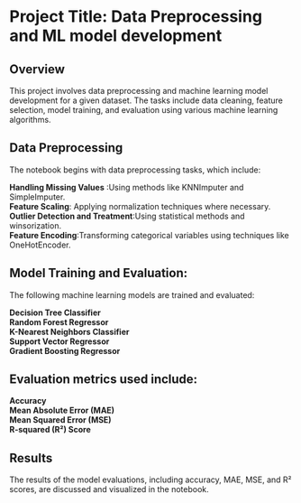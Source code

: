 # Project Title: Data Preprocessing and ML model development
## Overview
This project involves data preprocessing and machine learning model development for a given dataset. The tasks include data cleaning, feature selection, model training, and evaluation using various machine learning algorithms.
## Data Preprocessing
The notebook begins with data preprocessing tasks, which include:

**Handling Missing Values** :Using methods like KNNImputer and SimpleImputer.  
**Feature Scaling**: Applying normalization techniques where necessary.  
**Outlier Detection and Treatment**:Using statistical methods and winsorization.  
**Feature Encoding**:Transforming categorical variables using techniques like OneHotEncoder.  
## **Model Training and Evaluation:**  
The following machine learning models are trained and evaluated:

**Decision Tree Classifier  
Random Forest Regressor  
K-Nearest Neighbors Classifier  
Support Vector Regressor  
Gradient Boosting Regressor**  

## Evaluation metrics used include:

**Accuracy  
Mean Absolute Error (MAE)  
Mean Squared Error (MSE)  
R-squared (R²) Score**  

## Results
The results of the model evaluations, including accuracy, MAE, MSE, and R² scores, are discussed and visualized in the notebook.

